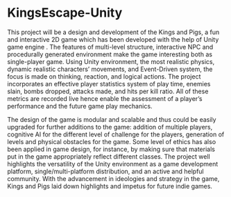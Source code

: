 # KingsEscape-Unity

This project will be a design and development of the Kings and Pigs, a fun and interactive 2D game which has been developed with the help of Unity game engine . The features of multi-level structure, interactive NPC and procedurally generated environment make the game interesting both as single-player game. Using Unity environment, the most realistic physics, dynamic realistic characters’ movements, and Event-Driven system, the focus is made on thinking, reaction, and logical actions. The project incorporates an effective player statistics system of play time, enemies slain, bombs dropped, attacks made, and hits per kill ratio. All of these metrics are recorded live hence enable the assessment of a player’s performance and the future game play mechanics.

The design of the game is modular and scalable and thus could be easily upgraded for further additions to the game: addition of multiple players, cognitive AI for the different level of challenge for the players, generation of levels and physical obstacles for the game. Some level of ethics has also been applied in game design, for instance, by making sure that materials put in the game appropriately reflect different classes. The project well highlights the versatility of the Unity environment as a game development platform, single/multi-platform distribution, and an active and helpful community. With the advancement in ideologies and strategy in the game, Kings and Pigs laid down highlights and impetus for future indie games.
